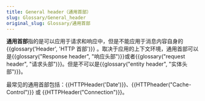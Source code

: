 ```yaml
---
title: General header（通用首部）
slug: Glossary/General_header
original_slug: Glossary/通用首部
---
```


**通用首部**指的是可以应用于请求和响应中，但是不能应用于消息内容自身的 {{glossary('Header', 'HTTP 首部')}} 。取决于应用的上下文环境，通用首部可以是{{glossary("Response header", "响应头部")}}或者{{glossary("request header", "请求头部")}}。但是不可以是{{glossary("entity header", "实体头部")}}。

最常见的通用首部包括：{{HTTPHeader('Date')}}、{{HTTPheader("Cache-Control")}} 或 {{HTTPHeader("Connection")}}。
